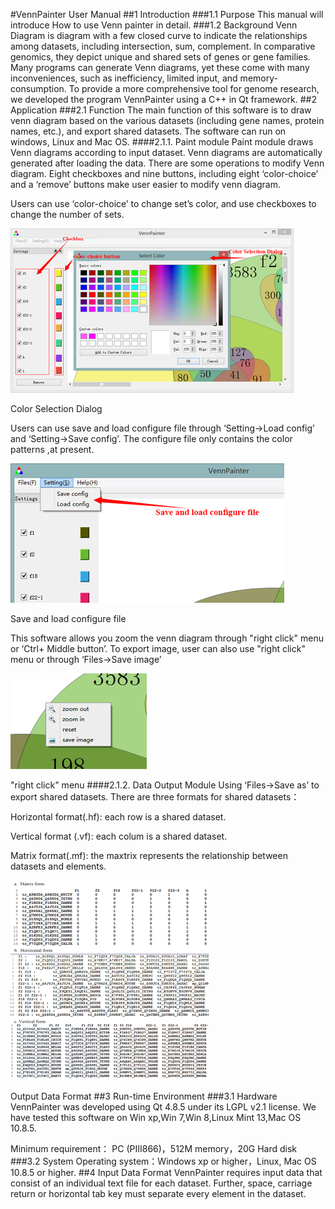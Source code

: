 #VennPainter User Manual
##1 Introduction
###1.1 Purpose
This manual will introduce How to use Venn painter in detail.
###1.2 Background
Venn Diagram is diagram with a few closed curve to indicate the relationships among datasets, including intersection, sum, complement. In comparative genomics, they depict unique and shared sets of genes or gene families. Many programs can generate Venn diagrams, yet these come with many inconveniences, such as inefficiency, limited input, and memory-consumption. To provide a more comprehensive tool for genome research, we developed the program VennPainter using a C++ in Qt framework.
##2 Application
###2.1 Function
The main function of this software is to draw venn diagram based on the various datasets (including gene names, protein names, etc.), and export shared datasets. The software can run on windows, Linux and Mac OS.
####2.1.1. Paint module
Paint module draws Venn diagrams according to input dataset. Venn diagrams are automatically generated after loading the data. There are some operations to modify Venn diagram. Eight checkboxes and nine buttons, including eight ‘color-choice’ and a ‘remove’ buttons make user easier to modify venn diagram.

Users can use ‘color-choice’ to change set’s color, and use checkboxes to change the number of sets.
 
![Color Selection Dialog](PNGfigures/ColorSelectionDialog.png) 

Color Selection Dialog

Users can use save and load configure file through ‘Setting->Load config’ and ‘Setting->Save config’. The configure file only contains the color patterns ,at present.
 
![Save and load configure file](PNGfigures/Saveandloadconfigurefile.png)

Save and load configure file

This software allows you zoom the venn diagram through "right click" menu or ‘Ctrl+ Middle button’. To export image, user can also use "right click" menu or through ‘Files->Save image’
 
!["right click" menu](PNGfigures/rightclickmenu.png)

"right click" menu
####2.1.2. Data Output Module
Using ‘Files->Save as’ to export shared datasets. There are three formats for shared datasets：

Horizontal format(.hf): each row is a shared dataset.

Vertical format (.vf): each colum is a shared dataset.

Matrix format(.mf): the maxtrix represents the relationship between datasets and elements. 
 
![Output Data Format](PNGfigures/OutputDataFormat.png)

Output Data Format
##3 Run-time Environment
###3.1 Hardware
VennPainter was developed using Qt 4.8.5 under its LGPL v2.1 license. We have tested this software on Win xp,Win 7,Win 8,Linux Mint 13,Mac OS 10.8.5.

Minimum requirement： PC (PIII866)，512M memory，20G Hard disk
###3.2 System
Operating system：Windows xp or higher，Linux, Mac OS 10.8.5 or higher.
##4 Input Data Format
VennPainter requires input data that consist of an individual text file for each dataset. Further, space, carriage return or horizontal tab key must separate every element in the dataset.


